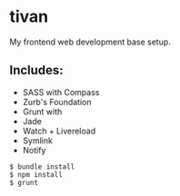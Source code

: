 tivan
======

My frontend web development base setup.

## Includes:

- SASS with Compass
- Zurb's Foundation
- Grunt with
 - Jade
 - Watch + Livereload
 - Symlink
 - Notify

```
$ bundle install
$ npm install
$ grunt
```
